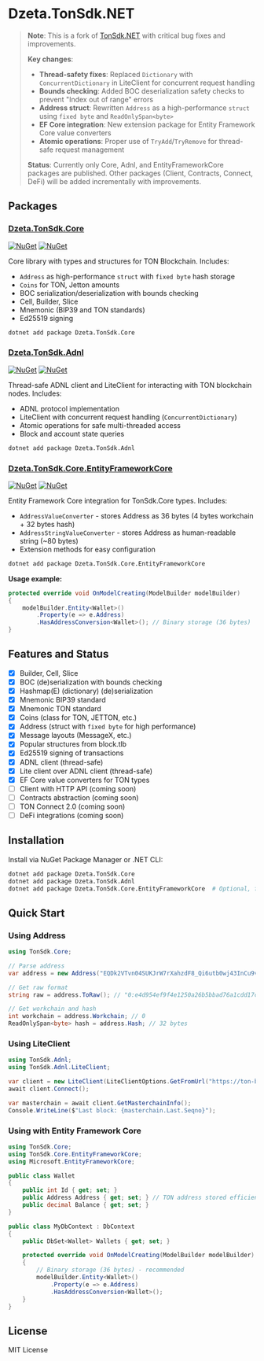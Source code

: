 # Dzeta.TonSdk.NET

> **Note**: This is a fork of [TonSdk.NET](https://github.com/continuation-team/TonSdk.NET) with critical bug fixes and improvements.
>
> **Key changes**:
> - **Thread-safety fixes**: Replaced `Dictionary` with `ConcurrentDictionary` in LiteClient for concurrent request handling
> - **Bounds checking**: Added BOC deserialization safety checks to prevent "Index out of range" errors
> - **Address struct**: Rewritten `Address` as a high-performance `struct` using `fixed byte` and `ReadOnlySpan<byte>`
> - **EF Core integration**: New extension package for Entity Framework Core value converters
> - **Atomic operations**: Proper use of `TryAdd`/`TryRemove` for thread-safe request management
>
> **Status**: Currently only Core, Adnl, and EntityFrameworkCore packages are published. Other packages (Client, Contracts, Connect, DeFi) will be added incrementally with improvements.

## Packages

### [Dzeta.TonSdk.Core](https://www.nuget.org/packages/Dzeta.TonSdk.Core/)
[![NuGet](https://img.shields.io/nuget/dt/Dzeta.TonSdk.Core.svg)](https://www.nuget.org/packages/Dzeta.TonSdk.Core)
[![NuGet](https://img.shields.io/nuget/vpre/Dzeta.TonSdk.Core.svg)](https://www.nuget.org/packages/Dzeta.TonSdk.Core)

Core library with types and structures for TON Blockchain. Includes:
- `Address` as high-performance `struct` with `fixed byte` hash storage
- `Coins` for TON, Jetton amounts
- BOC serialization/deserialization with bounds checking
- Cell, Builder, Slice
- Mnemonic (BIP39 and TON standards)
- Ed25519 signing

```bash
dotnet add package Dzeta.TonSdk.Core
```

### [Dzeta.TonSdk.Adnl](https://www.nuget.org/packages/Dzeta.TonSdk.Adnl/)
[![NuGet](https://img.shields.io/nuget/dt/Dzeta.TonSdk.Adnl.svg)](https://www.nuget.org/packages/Dzeta.TonSdk.Adnl)
[![NuGet](https://img.shields.io/nuget/vpre/Dzeta.TonSdk.Adnl.svg)](https://www.nuget.org/packages/Dzeta.TonSdk.Adnl)

Thread-safe ADNL client and LiteClient for interacting with TON blockchain nodes. Includes:
- ADNL protocol implementation
- LiteClient with concurrent request handling (`ConcurrentDictionary`)
- Atomic operations for safe multi-threaded access
- Block and account state queries

```bash
dotnet add package Dzeta.TonSdk.Adnl
```

### [Dzeta.TonSdk.Core.EntityFrameworkCore](https://www.nuget.org/packages/Dzeta.TonSdk.Core.EntityFrameworkCore/)
[![NuGet](https://img.shields.io/nuget/dt/Dzeta.TonSdk.Core.EntityFrameworkCore.svg)](https://www.nuget.org/packages/Dzeta.TonSdk.Core.EntityFrameworkCore)
[![NuGet](https://img.shields.io/nuget/vpre/Dzeta.TonSdk.Core.EntityFrameworkCore.svg)](https://www.nuget.org/packages/Dzeta.TonSdk.Core.EntityFrameworkCore)

Entity Framework Core integration for TonSdk.Core types. Includes:
- `AddressValueConverter` - stores Address as 36 bytes (4 bytes workchain + 32 bytes hash)
- `AddressStringValueConverter` - stores Address as human-readable string (~80 bytes)
- Extension methods for easy configuration

```bash
dotnet add package Dzeta.TonSdk.Core.EntityFrameworkCore
```

**Usage example:**
```csharp
protected override void OnModelCreating(ModelBuilder modelBuilder)
{
    modelBuilder.Entity<Wallet>()
        .Property(e => e.Address)
        .HasAddressConversion<Wallet>(); // Binary storage (36 bytes)
}
```

## Features and Status

- [x] Builder, Cell, Slice
- [x] BOC (de)serialization with bounds checking
- [x] Hashmap(E) (dictionary) (de)serialization
- [x] Mnemonic BIP39 standard
- [x] Mnemonic TON standard
- [x] Coins (class for TON, JETTON, etc.)
- [x] Address (struct with `fixed byte` for high performance)
- [x] Message layouts (MessageX, etc.)
- [x] Popular structures from block.tlb
- [x] Ed25519 signing of transactions
- [x] ADNL client (thread-safe)
- [x] Lite client over ADNL client (thread-safe)
- [x] EF Core value converters for TON types
- [ ] Client with HTTP API (coming soon)
- [ ] Contracts abstraction (coming soon)
- [ ] TON Connect 2.0 (coming soon)
- [ ] DeFi integrations (coming soon)

## Installation

Install via NuGet Package Manager or .NET CLI:

```bash
dotnet add package Dzeta.TonSdk.Core
dotnet add package Dzeta.TonSdk.Adnl
dotnet add package Dzeta.TonSdk.Core.EntityFrameworkCore  # Optional, for EF Core users
```

## Quick Start

### Using Address

```csharp
using TonSdk.Core;

// Parse address
var address = new Address("EQDk2VTvn04SUKJrW7rXahzdF8_Qi6utb0wj43InCu9vdjrR");

// Get raw format
string raw = address.ToRaw(); // "0:e4d954ef9f4e1250a26b5bbad76a1cdd17cfc08babaddf4c23e37227..."

// Get workchain and hash
int workchain = address.Workchain; // 0
ReadOnlySpan<byte> hash = address.Hash; // 32 bytes
```

### Using LiteClient

```csharp
using TonSdk.Adnl;
using TonSdk.Adnl.LiteClient;

var client = new LiteClient(LiteClientOptions.GetFromUrl("https://ton-blockchain.github.io/global.config.json"));
await client.Connect();

var masterchain = await client.GetMasterchainInfo();
Console.WriteLine($"Last block: {masterchain.Last.Seqno}");
```

### Using with Entity Framework Core

```csharp
using TonSdk.Core;
using TonSdk.Core.EntityFrameworkCore;
using Microsoft.EntityFrameworkCore;

public class Wallet
{
    public int Id { get; set; }
    public Address Address { get; set; } // TON address stored efficiently
    public decimal Balance { get; set; }
}

public class MyDbContext : DbContext
{
    public DbSet<Wallet> Wallets { get; set; }

    protected override void OnModelCreating(ModelBuilder modelBuilder)
    {
        // Binary storage (36 bytes) - recommended
        modelBuilder.Entity<Wallet>()
            .Property(e => e.Address)
            .HasAddressConversion<Wallet>();
    }
}
```

## License

MIT License
